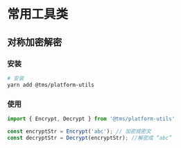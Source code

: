 # 常用工具类 

## 对称加密解密

### 安装
```bash
# 安装
yarn add @tms/platform-utils

```

### 使用 
```jsx
import { Encrypt, Decrypt } from '@tms/platform-utils'

const encryptStr = Encrypt('abc'); // 加密成密文
const decryptStr = Decrypt(encryptStr); //解密成 “abc”

```